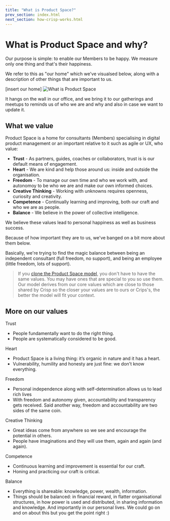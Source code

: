 ```yaml
---
title: "What is Product Space?"
prev_section: index.html
next_section: how-crisp-works.html
---
```


What is Product Space and why?
======================

Our purpose is simple: to enable our Members to be happy. We measure only one thing and that's their happiness. 

We refer to this as "our home" which we've visualsed below, along with a description of other things  that are important to us. 

[insert our home]
![What is Product Space](../assets/WhatIsCrispA3-sv.jpg "What is Product Space")

It hangs on the wall in our office, and we bring it to our gatherings and meetups to reminds us of who we are and why and also in case we want to update it.  

## What we value

Product Space is a home for consultants (Members) specialising in digital product management or an important relative to it such as agile or UX, who value:

-   **Trust** - As partners, guides, coaches or collaborators, trust is is our default means of engagement.
-   **Heart** - We are kind and help those around us: inside and outside the organisation. 
-   **Freedom** - To manage our own time and who we work with, and autonomoy to be who we are and make our own informed choices. 
-   **Creative Thinking** - Working with unknowns requires openness, curiosity and creativity.
-   **Competence** - Continually learning and improving, both our craft and who we are as people.
-   **Balance** - We believe in the power of collective intelligence.

We believe these values lead to personal happiness as well as business success.

Because of how important they are to us, we've banged on a bit more about them below. 

Basically, we're trying to find the magic balance between being an independent consultant (full freedom, no support), and being an employee (little freedom, lots of support).


> If you [clone the Product Space model](how-to-copy.html), you don't have to have the same values. You may have ones that are special to you so use them. Our model derives from our core values which are close to those shared by Crisp so the closer your values are to ours or Crips's, the better the model will fit your context.

## More on our values

Trust
 - People fundamentally want to do the right thing.
- People are systematically considered to be good.

Heart
- Product Space is a living thing: it’s organic in nature and it has a heart.
- Vulnerability, humility and honesty are just fine: we don’t know everything.

Freedom
- Personal independence along with self-determination allows us to lead rich lives 
- With freedom and autonomy given, accountability and transparency gets received. Said another way, freedom and accountability are two sides of the same coin.

Creative Thinking
- Great ideas come from anywhere so we see and encourage the potential in others.
- People have imaginations and they will use them, again and again (and again).

Competence
- Continuous learning and improvement is essential for our craft.
- Honing and practicing our craft is critical.

Balance
- Everything is shareable: knowledge, power, wealth, information.
- Things should be balanced: in financial reward, in flatter organisational structures, in how power is used and distributed, in sharing information and knowledge. And importantly in our personal lives. We could go on and on about this but you get the point right :)

